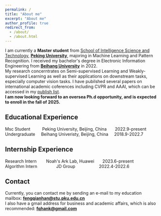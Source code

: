 ```yaml
---
permalink: /
title: "About me"
excerpt: "About me"
author_profile: true
redirect_from: 
  - /about/
  - /about.html
---
```


I am currently a **Master student** from [School of Intelligence Science and Technology](https://sai.pku.edu.cn/), [**Peking University**](https://www.pku.edu.cn/), majoring in Machine Learning and Pattern Recognition. I received my bachelor's degree in Electronic Information Engineering from [**Beihang University**](https://www.buaa.edu.cn/) in 2022.  
My research concerntrates on Semi-supervised Learning and Weakly-supervised Learning as well as their applications on downstream tasks, especially computer vision tasks. I have pubilshed several papers on international academic coferences including CVPR and AAAI, which can be accessed in my [publish list](https://fqhank.github.io/fengqianhan.github.io//publications/).  
**I am now looking forward to an oversea Ph.d opportunity, and is expected to enroll in the fall of 2025.**

## Educational Experience
Msc Student &nbsp;&nbsp;&nbsp;&nbsp;&nbsp;&nbsp;&nbsp;&nbsp; Peking University, Beijing, China &nbsp;&nbsp;&nbsp;&nbsp;&nbsp; 2022.9-present  
Undergraduate &nbsp;&nbsp;&nbsp; Beihang Univeristy, Beijing, China &nbsp;&nbsp;&nbsp; 2018.9-2022.7

## Internship Experience
Research Intern &nbsp;&nbsp;&nbsp;&nbsp;&nbsp;&nbsp; Noah's Ark Lab, Huawei &nbsp;&nbsp;&nbsp;&nbsp;&nbsp; 2023.6-present  
Algorithm Intern &nbsp;&nbsp;&nbsp;&nbsp;&nbsp;&nbsp;&nbsp;&nbsp;&nbsp;&nbsp;&nbsp;&nbsp;&nbsp;&nbsp; JD Group &nbsp;&nbsp;&nbsp;&nbsp;&nbsp;&nbsp;&nbsp;&nbsp;&nbsp;&nbsp;&nbsp;&nbsp;&nbsp;&nbsp;&nbsp;&nbsp;&nbsp;&nbsp; 2022.4-2022.6

## Contact  
Currently, you can contact me by sending an e-mail to my education mailbox: **fengqianhan@stu.pku.edu.cn**  
I also have a gmail address for business and academic affairs, which is also recommended: **fqhank@gmail.com**
